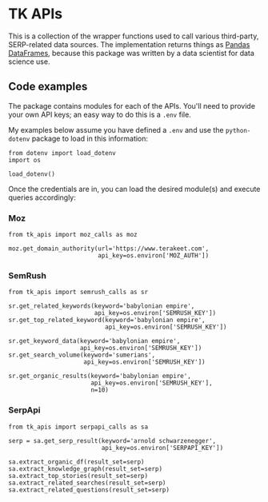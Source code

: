 # TK APIs

This is a collection of the wrapper functions used to call various third-party,
SERP-related data sources. The implementation returns things as 
[Pandas DataFrames](https://pandas.pydata.org/docs/reference/api/pandas.DataFrame.html),
because this package was written by a data scientist for data science use.

## Code examples

The package contains modules for each of the APIs. 
You'll need to provide your own API keys; an easy way to do this is a `.env` file. 

My examples below assume you have defined a `.env` and use the `python-dotenv` package to 
load in this information:

```angular2html
from dotenv import load_dotenv
import os

load_dotenv()
```

Once the credentials are in, you can load the desired module(s) and execute queries accordingly:

### Moz
```angular2html
from tk_apis import moz_calls as moz

moz.get_domain_authority(url='https://www.terakeet.com', 
                         api_key=os.environ['MOZ_AUTH'])
```

### SemRush
```angular2html
from tk_apis import semrush_calls as sr

sr.get_related_keywords(keyword='babylonian empire', 
                        api_key=os.environ['SEMRUSH_KEY'])
sr.get_top_related_keyword(keyword='babylonian empire', 
                           api_key=os.environ['SEMRUSH_KEY'])

sr.get_keyword_data(keyword='babylonian empire', 
                    api_key=os.environ['SEMRUSH_KEY'])
sr.get_search_volume(keyword='sumerians', 
                     api_key=os.environ['SEMRUSH_KEY'])

sr.get_organic_results(keyword='babylonian empire',
                       api_key=os.environ['SEMRUSH_KEY'],
                       n=10)

```

### SerpApi
```angular2html
from tk_apis import serpapi_calls as sa

serp = sa.get_serp_result(keyword='arnold schwarzenegger', 
                          api_key=os.environ['SERPAPI_KEY'])

sa.extract_organic_df(result_set=serp)
sa.extract_knowledge_graph(result_set=serp)
sa.extract_top_stories(result_set=serp)
sa.extract_related_searches(result_set=serp)
sa.extract_related_questions(result_set=serp)
```